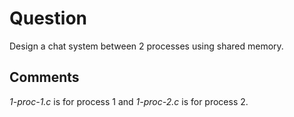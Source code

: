 # Question

Design a chat system between 2 processes using shared memory.

## Comments

*1-proc-1.c* is for process 1 and *1-proc-2.c* is for process 2.
